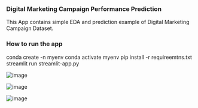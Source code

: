 ### Digital Marketing Campaign Performance Prediction

This App contains simple EDA and prediction example of Digital Marketing Campaign Dataset.

### How to run the app

conda create -n myenv
conda activate myenv
pip install -r requireemtns.txt
streamlit run streamlit-app.py

![image](https://user-images.githubusercontent.com/125840647/224606275-e30e0d97-d420-4014-88fb-270aa582efa3.png)

![image](https://user-images.githubusercontent.com/125840647/224606337-a33ceb11-2505-4cb9-afa2-33f328e70123.png)


![image](https://user-images.githubusercontent.com/125840647/224606041-296e3299-c09e-44e8-9246-27c4ea15137f.png)
